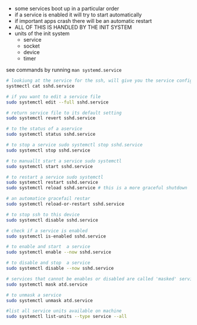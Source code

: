 -  some services boot up in a particular order 
- if a service is enabled it will try to start automatically
- if important apps crash there will be an automatic restart
- ALL OF THIS IS HANDLED BY THE INIT SYSTEM
- units of the init system
	- service 
	- socket
	- device 
	- timer

see commands by running `man systemd.service`

```bash
# lookiung at the service for the ssh, will give you the service config
systmectl cat sshd.service

# if you want to edit a service file
sudo systemctl edit --full sshd.service

# return service file to its default setting
sudo systemctl revert sshd.service

# to the status of a aservice 
sudo systemctl status sshd.service

# to stop a service sudo systemctl stop sshd.service
sudo systemctl stop sshd.service

# to manuallt start a service sudo systemctl 
sudo systemctl start sshd.service

# to restart a service sudo systemctl 
sudo systemctl restart sshd.service 
sudo systemctl reload sshd.service # this is a more graceful shutdown 

# an automatice gracefail restar
sudo systemctl reload-or-restart sshd.service

# to stop ssh to this device
sudo systemctl disable sshd.service

# check if a service is enabled
sudo systemctl is-enabled sshd.service

# to enable and start  a service
sudo systemctl enable --now sshd.service

# to disable and stop  a service
sudo systemctl disable --now sshd.service

# services that cannot be enables or disabled are called 'masked' service
sudo systemctl mask atd.service

# to unmask a service 
sudo systemctl unmask atd.service

#list all service units available on machine 
sudo systemctl list-units --type service --all



```